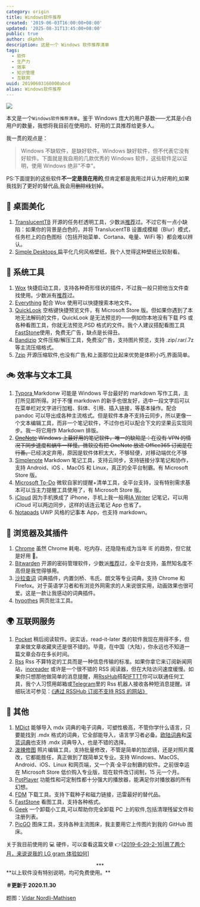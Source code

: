 ```yaml
---
category: origin
title: Windows软件推荐
created: '2019-06-03T16:00:00+08:00'
updated: '2025-08-31T13:45:00+08:00'
public: true
author: dkphhh
description: 这是一个 Windows 软件推荐清单
tags:
  - 软件
  - 生产力
  - 效率
  - 知识管理
  - 互联网
uuid: 20190603160000abcd
alias: Windows软件推荐
---
```


![](https://i.loli.net/2019/06/04/5cf659daebc8d54672.jpg)

本文是一个`Windows软件推荐清单`。鉴于 Windows 庞大的用户基数——尤其是小白用户的数量，我想将我目前在使用的、好用的工具推荐给更多人。

我一贯的观点是：

> Windows 不缺软件，是缺好软件。Windows 缺好软件，但不代表它没有好软件。下面就是我自用的几款优秀的 Windows 软件，这些软件足以证明，使用 Windows 绝非"不幸"。

PS:下面提到的这些软件**不一定是我在用的**,但肯定都是我用过并认为好用的,如果我找到了更好的替代品,我会用~~删除线~~划掉。

## 💅 桌面美化

1. [TranslucentTB](https://github.com/TranslucentTB/TranslucentTB/) 开源的任务栏透明工具，少数派[推荐](https://sspai.com/post/43178)过。不过它有一点小缺陷：如果你的背景是白色的，并将 TranslucentTB 设置成模糊（Blur）模式，任务栏上的白色图标（包括开始菜单、Cortana、电量、WiFi 等）都会难以辨认。
2. [Simple Desktops ](http://simpledesktops.com/browse/)扁平化几何风格壁纸，我个人觉得这种壁纸比较耐看。

## 🔧 系统工具

1. [Wox](https://github.com/Wox-launcher/Wox) 快捷启动工具，支持各种奇形怪状的插件，不过我一般只把他当文件查找使用。少数派有[推荐](https://sspai.com/post/33460)过。
2. [Everything](https://www.voidtools.com/) 配合 Wox 使用可以快捷搜索本地文件。
3. [QuickLook](https://www.microsoft.com/store/productId/9NV4BS3L1H4S) 空格键快捷预览文件，有 Microsoft Store 版。但如果你遇到了本地无法解码的文件，QuickLook 是无法预览的——例如你本地没有下载 PS 或各种看图工具，你就无法预览.PSD 格式的文件。我个人建议搭配看图工具[FastStone](https://www.faststone.org/)使用，免费无广告，缺点是长得丑。
4. [Bandizip](http://www.bandisoft.com/bandizip/) 文件压缩/解压工具，免费没广告，支持图片预览，支持 .zip/.rar/.7z 等主流压缩格式。
5. [7zip](https://www.7-zip.org/) 开源压缩软件,也没有广告,和上面那位比起来优势是体积小巧,界面简单。

## 🚲 效率与文本工具

1. [Typora ](https://typora.io/) Markdonw 可能是 Windows 平台最好的 markdown 写作工具，主打所见即所得。对于不懂 markdown 的新手也很友好，选中一段文字后可以在菜单栏对文字进行加粗、斜体、引用、插入链接，等基本操作。配合 pandoc 可以导出成各种主流格式。但是软件本身不支持云同步，所以更像一个文本编辑工具，而非一个笔记软件，不过你也可以配合下文的坚果云实现同步。我一将它用作 Markdown 排版。
2. ~~[OneNote](https://www.onenote.com/download) Windows 上最好用的笔记软件，唯一的缺陷是：在没有 VPN 的情况下同步速度和蜗牛一样慢。微软没有把 OneNote 放进 Office365 订阅是在行善。~~已经决定弃用，原因是软件体积太大，不够轻便，对移动端优化不够
3. [Simplenote](https://www.microsoft.com/store/productId/9NXQQ40LDW3X) Markdown 笔记工具，支持云同步，支持链接分享笔记和协作，支持 Android、iOS 、MacOS 和 Linux，真正的全平台制霸。有 Microsoft Store 版。
4. [Microsoft To-Do](https://www.microsoft.com/store/productId/9NBLGGH5R558) 微软自家的提醒+清单工具，全平台支持，没有特别需求基本可以当主力提醒工具使用了，有 Microsoft Store 版。
5. [iCloud](https://support.apple.com/en-us/HT204283) 因为手机换成了 iPhone，手机上我一般用[IA Writer](https://ia.net/zh-hans/writer) 记笔记，可以用 iCloud 可以两边同步，这样的话连云笔记 App 也省了。
6. [Notapads](https://www.notepadsapp.com/) UWP 风格的记事本 App，也支持 markdown。

## 📰 浏览器及其插件

1. [Chrome](https://www.google.com/chrome/) 虽然 Chrome 耗电、吃内存、还隐隐有成为当年 IE 的趋势，但它就是好用 🙉。
2. [Bitwarden](https://bitwarden.com/) 开源的密码管理软件，少数派[推荐](https://sspai.com/post/54728)过，全平台支持，虽然知名度不高但是我觉得够用。
3. [沙拉查词](https://addons.mozilla.org/zh-CN/firefox/addon/ext-saladict/?src=search) 词典插件，内置剑桥、韦氏、朗文等专业词典，支持 Chrome 和 Firefox。对于英语学习者和有浏览外网需求的人来说很实用，动画效果也很可爱。这是一款让我感动的词典插件。
4. [hypothes](https://hypothes.is/) 网页批注工具。

## 🌍 互联网服务

1. [Pocket](https://getpocket.com/a/) 稍后阅读软件。说实话，read-it-later 类的软件我现在用得不多，但拿来做文章收藏夹还是很不错的。毕竟，在中国（大陆），你永远也不知道一篇文章会存在多长时间。
2. [Rss](https://zh.wikipedia.org/wiki/RSS) Rss 不算特定的工具而是一种信息传输的标准。如果你拿它来订阅新闻网站，[inoreader](https://www.inoreader.com) 或许是一个很不错的 RSS 阅读器，但在大陆访问速度缓慢。如果你只想那他做简单的消息提醒，用[RssHub](https://docs.rsshub.app/)搭配[IFTTT](https://ifttt.com/)你可以联通任何工具，我个人习惯用邮箱或[Telegram](https://telegram.org/)里的 Rss 机器人接收各种短消息提醒。详细玩法可参见：[《通过 RSSHub 订阅不支持 RSS 的网站》](https://sspai.com/post/47100)

## 🎈 其他

1. [MDict](http://www.mdict.cn/wp/?page_id=5229&lang=zh) 能够导入 mdx 词典的电子词典，可塑性极高，不管你学什么语言，只要能找到 .mdx 格式的词典，它全部能导入，语言学习者必备。[欧陆词典](https://www.eudic.net/v4/en/app/eudic)和[深蓝词典](http://www.ssdlsoft.com/bluedict/)也支持 .mdx 词典导入，也是不错的选择。
2. [泼辣修图](http://www.polaxiong.com/windows/0) 照片编辑工具，支持批量修改，不管是简单的加滤镜，还是对照片魔改，它都能胜任，真正做到了既简单又专业。支持 Windows、MacOS、Android、iOS、Linux 和网页端，又一个真·全平台制霸的软件。之前很幸运在 Microsoft Store 低价购入专业版，现在软件改订阅制，15 元一个月。
3. [PotPlayer](https://potplayer.daum.net/) 功能性和可定制性都十分强大的播放器，能满足你对播放器的所有幻想。
4. [FDM](https://www.freedownloadmanager.org/zh/) 下载工具。支持下载种子和磁力链接，迅雷最好的替代品。
5. [FastStone](https://www.faststone.org/) 看图工具，支持各种格式。
6. [Geek](https://geekuninstaller.com/) 一个卸载小工具,可以帮助你完全卸载 PC 上的软件,包括清理残留文件和注册列表。
7. [PicGO](https://github.com/Molunerfinn/PicGo) 图床工具，支持各种主流图床，我主要用它上传图片到我的 GitHub 图床。

关于我目前使用的 💻 硬件，可以查看这篇文章 👉[[2019-6-29-2-16|用了两个月，来说说我的 LG gram 体验如何]]

<center>***</center>
**以上软件没有特别说明，均可免费使用。**

**＃更新于 2020.11.30**

题图：[Vidar Nordli-Mathisen](https://unsplash.com/photos/K4c8RymNeu8)

[//begin]: # "Autogenerated link references for markdown compatibility"
[2019-6-29-2-16|用了两个月，来说说我的 LG gram 体验如何]: 2019-6-29-2-16 "用了两个月，来说说我的 LG gram 体验如何"
[//end]: # "Autogenerated link references"
